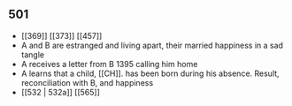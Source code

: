 ## 501
- [[369]] [[373]] [[457]] 
- A and B are estranged and living apart, their married happiness in a sad tangle
- A receives a letter from B 1395 calling him home
- A learns that a child, [[CH]]. has been born during his absence. Result, reconciliation with B, and happiness
- [[532 | 532a]] [[565]] 


